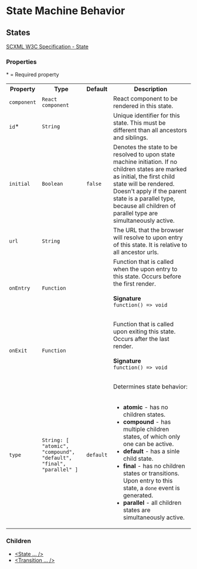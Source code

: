 # State Machine Behavior

## States
[SCXML W3C Specification - State](https://www.w3.org/TR/scxml/#state)

### Properties
&ast; = Required property
<table>
    <tr>
        <th>Property</th>
        <th>Type</th>
        <th>Default</th>
        <th>Description</th>
    </tr>
    <tr>
        <td><code>component</code></td>
        <td><code>React component</code></td>
        <td></td>
        <td>React component to be rendered in this state.</td>
    </tr>
    <tr>
        <td><code>id</code>*</td>
        <td><code>String</code></td>
        <td></td>
        <td>Unique identifier for this state. This must be different than all ancestors and siblings.</td>
    </tr>
    <tr>
        <td><code>initial</code></td>
        <td><code>Boolean</code></td>
        <td><code>false</code></td>
        <td>Denotes the state to be resolved to upon state machine initiation. If no children states are marked as initial, the first child state will be rendered. Doesn't apply if the parent state is a parallel type, because all children of parallel type are simultaneously active.</td>
    </tr>
    <tr>
        <td><code>url</code></td>
        <td><code>String</code></td>
        <td></td>
        <td>The URL that the browser will resolve to upon entry of this state. It is relative to all ancestor urls.</td>
    </tr>
    <tr>
        <td><code>onEntry</code></td>
        <td><code>Function</code></td>
        <td></td>
        <td>Function that is called when the upon entry to this state. Occurs before the first render.<br><br>
            <strong>Signature</strong><br>
            <code>function() => void<code><br>
        </td>
    </tr>
    <tr>
        <td><code>onExit</code></td>
        <td><code>Function</code></td>
        <td></td>
        <td>Function that is called upon exiting this state. Occurs after the last render.<br><br>
            <strong>Signature</strong><br>
            <code>function() => void<code><br>
        </td>
    </tr>
    <tr>
        <td><code>type</code></td>
        <td><code>String: [ "atomic", "compound", "default", "final", "parallel" ]</code></td>
        <td><code>default</code></tc>
        <td>Determines state behavior:<br><br>
            <ul>
                <li><strong>atomic</strong> - has no children states.</li>
                <li><strong>compound</strong> - has multiple children states, of which only one can be active.</li>
                <li><strong>default</strong> - has a sinle child state.</li>
                <li><strong>final</strong> - has no children states or transitions. Upon entry to this state, a <code>done</code> event is generated.</li>
                <li><strong>parallel</strong> - all children states are simultaneously active.</li>
            </ul>
        </td>
    </tr>
</table>

### Children
- [<State ... />](./State.md)
- [<Transition ... />](./Transition.md)